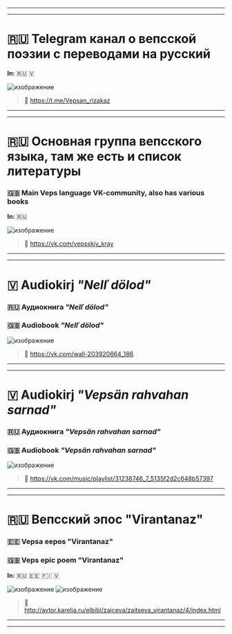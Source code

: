 ***
***

# 🇷🇺 Telegram канал о вепсской поэзии с переводами на русский

**In:** 🇷🇺 🇻

![изображение](https://github.com/JustARyo/UralicsOfRussia/assets/31369233/a68c35e2-c0ba-46db-9d2a-adc88540445c)

> 🔗 https://t.me/Vepsan_rizakaz

***
***

# 🇷🇺 Основная группа вепсского языка, там же есть и список литературы
### 🇬🇧 Main Veps language VK-community, also has various books

**In:** 🇷🇺

![изображение](https://github.com/JustARyo/UralicsOfRussia/assets/31369233/dd81ec00-8a75-466b-8513-49cc17d53b15)

> 🔗 https://vk.com/vepsskiy_kray

***
***

# 🇻 Audiokirj *"Nelľ dölod"*
### 🇷🇺 Аудиокнига *"Nelľ dölod"*
### 🇬🇧 Audiobook *"Nelľ dölod"*

![изображение](https://github.com/JustARyo/UralicsOfRussia/assets/31369233/dfc24787-bb4a-4c9e-b9bb-2b648e1982fa)

> 📖 https://vk.com/wall-203920664_186

***
***

# 🇻 Audiokirj *"Vepsän rahvahan sarnad"*
### 🇷🇺 Аудиокнига *"Vepsän rahvahan sarnad"*
### 🇬🇧 Audiobook *"Vepsän rahvahan sarnad"*

![изображение](https://github.com/JustARyo/UralicsOfRussia/assets/31369233/c2c92647-4ef3-4633-af5f-9fa87ef9f060)

> 📖 https://vk.com/music/playlist/31238746_7_5135f2d2c648b57397

***
***


# 🇷🇺 Вепсский эпос "Virantanaz"
### 🇪🇪 Vepsa eepos "Virantanaz"
### 🇬🇧 Veps epic poem "Virantanaz" 

**In:** 🇷🇺 🇪🇪 🇫🇮 🇻

![изображение](https://github.com/JustARyo/UralicsOfRussia/assets/31369233/9724812f-7c97-44fa-85a1-d6636f018dea)
![изображение](https://github.com/JustARyo/UralicsOfRussia/assets/31369233/f62274d7-e2fe-49cc-b6ac-98bd8c18999f)


> 📖 http://avtor.karelia.ru/elbibl/zaiceva/zaitseva_virantanaz/4/index.html

***
***

